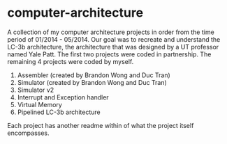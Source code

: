 computer-architecture
=====================
A collection of my computer architecture projects in order from the time period of 01/2014 - 05/2014.
Our goal was to recreate and understand the LC-3b architecture, the architecture that was designed
by a UT professor named Yale Patt. The first two projects were coded in partnership. The remaining
4 projects were coded by myself.

1. Assembler (created by Brandon Wong and Duc Tran)
2. Simulator (created by Brandon Wong and Duc Tran)
3. Simulator v2
4. Interrupt and Exception handler
5. Virtual Memory
6. Pipelined LC-3b architecture

Each project has another readme within of what the project itself encompasses.